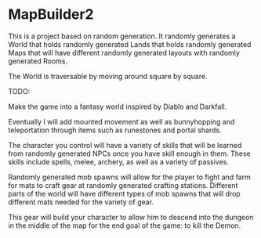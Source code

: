 # MapBuilder2

This is a project based on random generation. It randomly generates a World that holds randomly generated Lands that holds randomly generated Maps that will have different randomly generated layouts with randomly generated Rooms.

The World is traversable by moving around square by square.

TODO:

Make the game into a fantasy world inspired by Diablo and Darkfall.

Eventually I will add mounted movement as well as bunnyhopping and teleportation through items such as runestones and portal shards.

The character you control will have a variety of skills that will be learned from randomly generated NPCs once you have skill enough in them. These skills include spells, melee, archery, as well as a variety of passives.

Randomly generated mob spawns will allow for the player to fight and farm for mats to craft gear at randomly generated crafting stations. Different parts of the world will have different types of mob spawns that will drop different mats needed for the variety of gear.

This gear will build your character to allow him to descend into the dungeon in the middle of the map for the end goal of the game: to kill the Demon.
